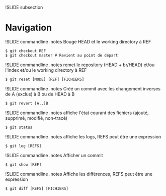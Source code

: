 !SLIDE subsection
# Navigation #

!SLIDE commandline
.notes Bouge HEAD et le working directory à REF

	$ git checkout REF
	$ git checkout master # Revient au point de départ

!SLIDE commandline
.notes remet le repository (HEAD + br/HEAD) et/ou l'index et/ou le working directory à REF

	$ git reset [MODE] [REF] [FICHIERS]

!SLIDE commandline
.notes Créé un commit avec les changement inverses de A (exclus) à B ou de HEAD à B

	$ git revert [A..]B

!SLIDE commandline
.notes affiche l'état courant des fichiers (ajouté, supprimé, modifié, non-tracé)

	$ git status

!SLIDE commandline
.notes affiche les logs, REFS peut être une expression

	$ git log [REFS]

!SLIDE commandline
.notes Afficher un commit

	$ git show [REF]

!SLIDE commandline
.notes Affiche les différences, REFS peut être une expression

	$ git diff [REFS] [FICHIERS]
